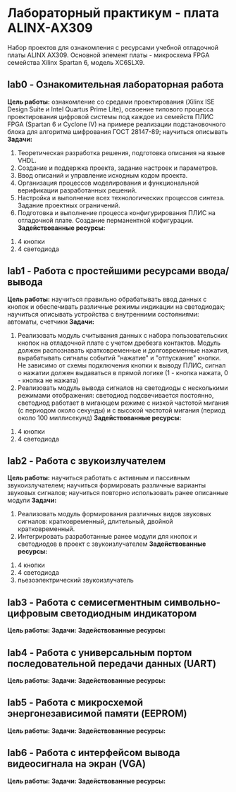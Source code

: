 # Лабораторный практикум - плата ALINX-AX309

Набор проектов для ознакомления с ресурсами учебной отладочной платы ALINX AX309.
Основной элемент платы - микросхема FPGA семейства Xilinx Spartan 6, модель XC6SLX9.

## lab0 - Ознакомительная лабораторная работа
**Цель работы:** ознакомление со средами проектирования (Xilinx ISE Design Suite и Intel Quartus Prime Lite), освоение типового процесса проектирования цифровой системы под каждое из семейств ПЛИС FPGA (Spartan 6 и Cyclone IV) на примере реализации подстановочного блока для алгоритма шифрования ГОСТ 28147-89; научиться описывать  
**Задачи:**
1. Теоретическая разработка решения, подготовка описания на языке VHDL.
1. Создание и поддержка проекта, задание настроек и параметров.
1. Ввод описаний и управление исходным кодом проекта.
1. Организация процессов моделирования и функциональной верификации разработанных решений.
1. Настройка и выполнение всех технологических процессов синтеза. Задание проектных ограничений.
1. Подготовка и выполнение процесса конфигурирования ПЛИС на отладочной плате. Создание перманентной кофигурации.
**Задействованные ресурсы:**
1) 4 кнопки
1) 4 светодиода

## lab1 - Работа с простейшими ресурсами ввода/вывода
**Цель работы:** научиться правильно обрабатывать ввод данных с кнопок и обеспечивать различные режимы индикации на светодиодах; научиться описывать устройства с внутренними состояниями: автоматы, счетчики
**Задачи:**
1. Реализовать модуль считывания данных с набора пользовательских кнопок на отладочной плате с учетом дребезга контактов. Модуль должен распознавать кратковременные и долговременные нажатия, вырабатывать сигналы событий "нажатие" и "отпускание" кнопки. Не зависимо от схемы подключения кнопки к выводу ПЛИС, сигнал о нажатии должен выдаваться в прямой логике (1 - кнопка нажата, 0 - кнопка не нажата)
1. Реализовать модуль вывода сигналов на светодиоды с несколькими режимами отображения: светодиод подсвечивается постоянно, светодиод работает в мигающем режиме с низкой частотой мигания (с периодом около секунды) и с высокой частотой мигания (период около 100 миллисекунд)
**Задействованные ресурсы:**
1) 4 кнопки
1) 4 светодиода

## lab2 - Работа с звукоизлучателем
**Цель работы:** научиться работать с активным и пассивным звукоизлучателем; научиться формировать различные варианты звуковых сигналов; научиться повторно использовать ранее описанные модули
**Задачи:**
1. Реализовать модуль формирования различных видов звуковых сигналов: кратковременный, длительный, двойной кратковременный.
1. Интегрировать разработанные ранее модули для кнопок и светодиодов в проект с звукоизлучателем 
**Задействованные ресурсы:**
1) 4 кнопки
1) 4 светодиода
1) пьезоэлектрический звукоизлучатель

## lab3 - Работа с семисегментным символьно-цифровым светодиодным индикатором
**Цель работы:** 
**Задачи:**
**Задействованные ресурсы:**

## lab4 - Работа с универсальным портом последовательной передачи данных (UART)
**Цель работы:** 
**Задачи:**
**Задействованные ресурсы:**

## lab5 - Работа с микросхемой энергонезависимой памяти (EEPROM)
**Цель работы:** 
**Задачи:**
**Задействованные ресурсы:**

## lab6 - Работа с интерфейсом вывода видеосигнала на экран (VGA)
**Цель работы:** 
**Задачи:**
**Задействованные ресурсы:**
